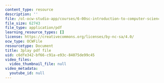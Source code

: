 ```yaml
---
content_type: resource
description: ''
file: /ol-ocw-studio-app/courses/6-00sc-introduction-to-computer-science-and-programming-spring-2011/c6dfe342bf66c91ae93c84075de99c45_SLvTCHhu5SE.pdf
file_size: 62743
file_type: application/pdf
learning_resource_types: []
license: https://creativecommons.org/licenses/by-nc-sa/4.0/
ocw_type: OCWFile
resourcetype: Document
title: 3play pdf file
uid: c6dfe342-bf66-c91a-e93c-84075de99c45
video_files:
  video_thumbnail_file: null
video_metadata:
  youtube_id: null
---
```

